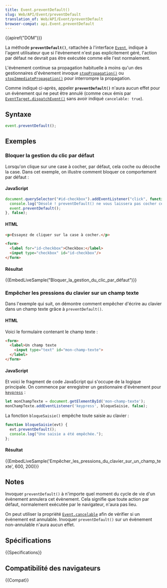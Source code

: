 ```yaml
---
title: Event.preventDefault()
slug: Web/API/Event/preventDefault
translation_of: Web/API/Event/preventDefault
browser-compat: api.Event.preventDefault
---
```


{{apiref("DOM")}}

La méthode **`preventDefault()`**, rattachée à l'interface [`Event`](/fr/docs/Web/API/Event), indique à l'agent utilisateur que si l'évènement n'est pas explicitement géré, l'action par défaut ne devrait pas être exécutée comme elle l'est normalement.

L'évènement continue sa propagation habituelle à moins qu'un des gestionnaires d'évènement invoque [`stopPropagation()`](/fr/docs/Web/API/Event/stopPropagation) ou [`stopImmediatePropagation()`](/fr/docs/Web/API/Event/stopImmediatePropagation) pour interrompre la propagation.

Comme indiqué ci-après, appeler **`preventDefault()`** n'aura aucun effet pour un évènement qui ne peut être annulé (comme ceux émis par [`EventTarget.dispatchEvent()`](/fr/docs/Web/API/EventTarget/dispatchEvent) sans avoir indiqué `cancelable: true`).

## Syntaxe

```js
event.preventDefault();
```

## Exemples

### Bloquer la gestion du clic par défaut

Lorsqu'on clique sur une case à cocher, par défaut, cela coche ou décoche la case. Dans cet exemple, on illustre comment bloquer ce comportement par défaut :

#### JavaScript

```js
document.querySelector("#id-checkbox").addEventListener("click", function(event) {
  console.log("Désolé ! preventDefault() ne vous laissera pas cocher ceci.");
  event.preventDefault();
}, false);
```

#### HTML

```html
<p>Essayez de cliquer sur la case à cocher.</p>

<form>
  <label for="id-checkbox">Checkbox:</label>
  <input type="checkbox" id="id-checkbox"/>
</form>
```

#### Résultat

{{EmbedLiveSample("Bloquer_la_gestion_du_clic_par_défaut")}}

### Empêcher les pressions du clavier sur un champ texte

Dans l'exemple qui suit, on démontre comment empêcher d'écrire au clavier dans un champ texte grâce à `preventDefault()`.

#### HTML

Voici le formulaire contenant le champ texte :

```html
<form>
  <label>Un champ texte
    <input type="text" id="mon-champ-texte">
  </label>
</form>
```

#### JavaScript

Et voici le fragment de code JavaScript qui s'occupe de la logique principale. On commence par enregistrer un gestionnaire d'évènement pour [`keypress`](/fr/docs/Web/API/Element/keypress_event) :

```js
let monChampTexte = document.getElementById('mon-champ-texte');
monChampTexte.addEventListener('keypress', bloqueSaisie, false);
```

La fonction `bloqueSaisie()` empêche toute saisie au clavier :

```js
function bloqueSaisie(evt) {
  evt.preventDefault();
  console.log("Une saisie a été empêchée.");
};
```

#### Résultat

{{EmbedLiveSample('Empêcher_les_pressions_du_clavier_sur_un_champ_texte', 600, 200)}}

## Notes

Invoquer `preventDefault()` à n'importe quel moment du cycle de vie d'un évènement annulera cet évènement. Cela signifie que toute action par défaut, normalement exécutée par le navigateur, n'aura pas lieu.

On peut utiliser la propriété [`Event.cancelable`](/fr/docs/Web/API/Event/cancelable) afin de vérifier si un évènement est annulable. Invoquer `preventDefault()` sur un évènement non-annulable n'aura aucun effet.

## Spécifications

{{Specifications}}

## Compatibilité des navigateurs

{{Compat}}
